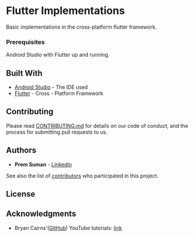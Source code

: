 # Flutter Implementations

Basic implementations in the cross-platform flutter framework.

### Prerequisites

Android Studio with Flutter up and running.

## Built With

* [Android Studio](https://developer.android.com/studio/index.html) - The IDE used
* [Flutter](https://flutter.io/) - Cross - Platform Framework

## Contributing

Please read [CONTRIBUTING.md](https://gist.github.com/PurpleBooth/b24679402957c63ec426) for details on our code of conduct, and the process for submitting pull requests to us.

## Authors

* **Prem Suman** - [LinkedIn](https://linkedin.com/in/premsuman)

See also the list of [contributors](https://github.com/your/project/contributors) who participated in this project.

## License

## Acknowledgments

* Bryan Cairns'([GitHub](https://github.com/voidrealms)) YouTube tutorials: [link](https://www.youtube.com/playlist?list=PLUbFnGajtZlX9ubiLzYz_cw92esraiIBi)